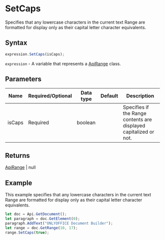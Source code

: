 # SetCaps

Specifies that any lowercase characters in the current text Range are formatted for display only as their capital letter character equivalents.

## Syntax

```javascript
expression.SetCaps(isCaps);
```

`expression` - A variable that represents a [ApiRange](../ApiRange.md) class.

## Parameters

| **Name** | **Required/Optional** | **Data type** | **Default** | **Description** |
| ------------- | ------------- | ------------- | ------------- | ------------- |
| isCaps | Required | boolean |  | Specifies if the Range contents are displayed capitalized or not. |

## Returns

[ApiRange](../../ApiRange/ApiRange.md) \| null

## Example

This example specifies that any lowercase characters in the current text Range are formatted for display only as their capital letter character equivalents.

```javascript editor-
let doc = Api.GetDocument();
let paragraph = doc.GetElement(0);
paragraph.AddText("ONLYOFFICE Document Builder");
let range = doc.GetRange(10, 17);
range.SetCaps(true);
```
